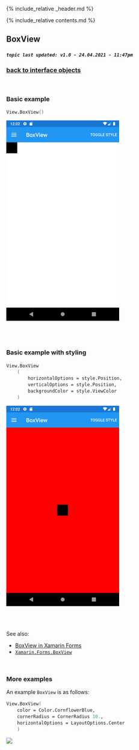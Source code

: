 {% include_relative _header.md %}

{% include_relative contents.md %}

BoxView
--------
##### `topic last updated: v1.0 - 24.04.2021 - 11:47pm`

### [back to interface objects](view-interface-objects.html#interface-objects)

<br />

### Basic example


```fsharp 
View.BoxView()
```

<img src="images/views/BoxView-adr-basic.png" width="300">

<br /> <br /> 

### Basic example with styling

```fsharp 
View.BoxView
    (
        horizontalOptions = style.Position,
        verticalOptions = style.Position,
        backgroundColor = style.ViewColor
    )
```


<img src="images/views/BoxView-adr-styled.png" width="300">

<br /> <br /> 

See also:

* [BoxView in Xamarin Forms](https://docs.microsoft.com/en-us/xamarin/xamarin-forms/user-interface/BoxView)
* [`Xamarin.Forms.BoxView`](https://docs.microsoft.com/en-us/dotnet/api/Xamarin.Forms.BoxView)

<br /> 

### More examples

An example `BoxView` is as follows:
```fsharp 
View.BoxView(
    color = Color.CornflowerBlue, 
    cornerRadius = CornerRadius 10., 
    horizontalOptions = LayoutOptions.Center
    )
```
<img src="https://user-images.githubusercontent.com/6429007/60753625-c1377b80-9fd5-11e9-91cc-eaef04a372cf.png" width="400">
